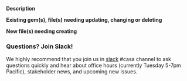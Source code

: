 **Description**

**Existing gem(s), file(s) needing updating, changing or deleting**

**New file(s) needing creating**

### Questions? Join Slack!

We highly recommend that you join us in [slack](https:https://join.slack.com/t/rubyforgood/shared_invite/zt-35218k86r-vlIiWqig54c9t~_LkGpQ7Q) #casa channel to ask questions quickly and hear about office hours (currently Tuesday 5-7pm Pacific), stakeholder news, and upcoming new issues.
